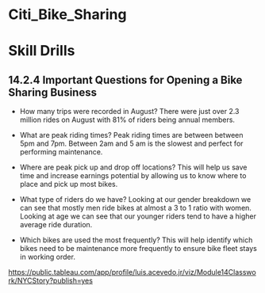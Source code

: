 # Citi_Bike_Sharing

# Skill Drills

## 14.2.4 Important Questions for Opening a Bike Sharing Business

- How many trips were recorded in August? There were just over 2.3 million rides on August with 81% of riders being annual members.

- What are peak riding times? Peak riding times are between between 5pm and 7pm. Between 2am and 5 am is the slowest and perfect for performing maintenance.

- Where are peak pick up and drop off locations? This will help us save time and increase earnings potential by allowing us to know where to place and pick up most bikes. 

- What type of riders do we have? Looking at our gender breakdown we can see that mostly men ride bikes at almost a 3 to 1 ratio with women. Looking at age we can see that our younger riders tend to have a higher average ride duration. 

- Which bikes are used the most frequently? This will help identify which bikes need to be maintenance more frequently to ensure bike fleet stays in working order.

https://public.tableau.com/app/profile/luis.acevedo.jr/viz/Module14Classwork/NYCStory?publish=yes